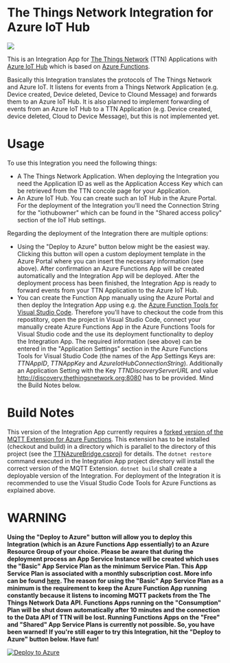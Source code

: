 # The Things Network Integration for Azure IoT Hub

![](assets/logo.png)

This is an Integration App for [The Things Network](www.thethingsnetwork.org) (TTN) Applications with [Azure IoT Hub](azure.microsoft.com/services/iot-hub) which is based on [Azure Functions](azure.microsoft.com/services/functions).

Basically this Integration translates the protocols of The Things Network and Azure IoT. It listens for events from a Things Network Application (e.g. Device created, Device deleted, Device to Clound Message) and forwards them to an Azure IoT Hub. It is also planned to implement forwarding of events from an Azure IoT Hub to a TTN Application (e.g. Device created, device deleted, Cloud to Device Message), but this is not implemented yet.

# Usage

To use this Integration you need the following things:

- A The Things Network Application. When deploying the Integration you need the Application ID as well as the Application Access Key which can be retrieved from the TTN concole page for your Application.
- An Azure IoT Hub. You can create such an IoT Hub in the Azure Portal. For the deployment of the Integration you'll need the Connection String for the "iothubowner" which can be found in the "Shared access policy" section of the IoT Hub settings.

Regarding the deployment of the Integration there are multiple options:

- Using the "Deploy to Azure" button below might be the easiest way. Clicking this button will open a custom deployment template in the Azure Portal where you can insert the necessary information (see above). After confirmation an Azure Functions App will be created automatically and the Integration App will be deployed. After the deployment process has been finished, the Integration App is ready to forward events from your TTN Application to the Azure IoT Hub.
- You can create the Function App manually using the Azure Portal and then deploy the Integration App using e.g. the [Azure Function Tools for Visual Studio Code](https://docs.microsoft.com/en-us/azure/azure-functions/functions-create-first-function-vs-code). Therefore you'll have to checkout the code from this repostitory, open the project in Visual Studio Code, connect your manually create Azure Functions App in the Azure Functions Tools for Visual Studio code and the use its deployment functionality to deploy the Integration App. The required information (see above) can be entered in the "Application Settings" section in the Azure Functions Tools for Visual Studio Code (the names of the App Settings Keys are: *TTNAppID*, *TTNAppKey* and *AzureIotHubConnectionString*). Additionally an Application Setting with the Key *TTNDiscoveryServerURL* and value http://discovery.thethingsnetwork.org:8080 has to be provided. Mind the Build Notes below.

# Build Notes

This version of the Integration App currently requires a [forked version of the MQTT Extension for Azure Functions](https://github.com/jsiebert/CaseOnline.Azure.WebJobs.Extensions.Mqtt). This extension has to be installed (checkout and build) in a directory which is parallel to the directory of this project (see the [TTNAzureBridge.csproj](https://github.com/jsiebert/TTNAzureBridge/blob/master/TTNAzureBridge.csproj)) for details. 
The `dotnet restore` command executed in the Integration App project directory will install the correct version of the MQTT Extension. `dotnet build` shall create a deployable version of the Integration. For deployment of the Integration it is recommended to use the Visual Studio Code Tools for Azure Functions as explained above.

# WARNING

**Using the "Deploy to Azure" button will allow you to deploy this Integration (which is an Azure Functions App essentially) to an Azure Resource Group of your choice. Please be aware that during the deployment process an App Service Instance will be created which uses the "Basic" App Service Plan as the minimum Service Plan. This App Service Plan is associated with a monthly subscription cost. More info can be found [here](https://azure.microsoft.com/en-us/pricing/details/app-service/windows/). The reason for using the "Basic" App Service Plan as a minimum is the requirement to keep the Azure Function App running constantly because it listens to incoming MQTT packets from the The Things Network Data API. Functions Apps running on the "Consumption" Plan will be shut down automatically after 10 minutes and the connection to the Data API of TTN will be lost. Running Functions Apps on the "Free" and "Shared" App Service Plans is currently not possible. So, you have been warned! If you're still eager to try this Integration, hit the "Deploy to Azure" button below. Have fun!**
 
[![Deploy to Azure](https://azuredeploy.net/deploybutton.png)](https://portal.azure.com/#create/Microsoft.Template/uri/https%3A%2F%2Fraw.githubusercontent.com%2Fjsiebert%2FTTNAzureBridge%2Fmaster%2Fazuredeploy.json)